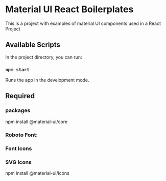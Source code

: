 # Material UI React Boilerplates

This is a project with examples of material UI components used in a React Project

## Available Scripts

In the project directory, you can run:

### `npm start`

Runs the app in the development mode.

## Required 

### packages

npm install @material-ui/core

### Roboto Font:

<link rel="stylesheet" href="https://fonts.googleapis.com/css?family=Roboto:300,400,500,700&display=swap" />

### Font Icons

<link rel="stylesheet" href="https://fonts.googleapis.com/icon?family=Material+Icons" />

### SVG Icons

npm install @material-ui/icons